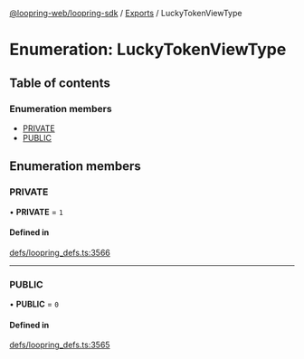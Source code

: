 [@loopring-web/loopring-sdk](../README.md) / [Exports](../modules.md) / LuckyTokenViewType

# Enumeration: LuckyTokenViewType

## Table of contents

### Enumeration members

- [PRIVATE](LuckyTokenViewType.md#private)
- [PUBLIC](LuckyTokenViewType.md#public)

## Enumeration members

### PRIVATE

• **PRIVATE** = `1`

#### Defined in

[defs/loopring_defs.ts:3566](https://github.com/Loopring/loopring_sdk/blob/427d9da/src/defs/loopring_defs.ts#L3566)

___

### PUBLIC

• **PUBLIC** = `0`

#### Defined in

[defs/loopring_defs.ts:3565](https://github.com/Loopring/loopring_sdk/blob/427d9da/src/defs/loopring_defs.ts#L3565)
